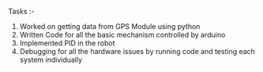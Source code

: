 Tasks :-
1. Worked on getting data from GPS Module using python
2. Written Code for all the basic mechanism controlled by arduino
3. Implemented PID in the robot
4. Debugging for all the hardware issues by running code and testing each system individually
